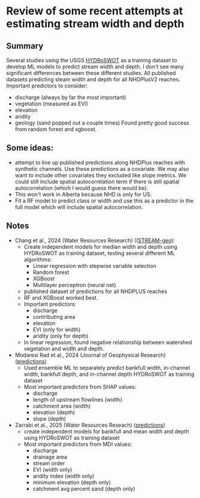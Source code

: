 # Review of some recent attempts at estimating stream width and depth

## Summary
Several studies using the USGS [HYDRoSWOT](https://www.usgs.gov/data/usgs-hydroacoustic-dataset-support-surface-water-oceanographic-topography-satellite-mission) 
as a training dataset to develop ML models to predict stream width and depth. 
I don't see many significant differences between these different studies. 
All published datasets predicting steam width and depth for all NHDPlusV2 
reaches. 
Important predictors to consider: 
  - discharge (always by far the most important)
  - vegetation (measured as EVI)
  - elevation
  - aridity
  - geology (sand popped out a couple times)
Found pretty good success from random forest and 
xgboost. 

## Some ideas: 
- attempt to line up published predictions along NHDPlus reaches with 
  synthetic channels. Use these predictions as a covariate. We may 
  also want to include other covariates they excluded like slope metrics.
  We could still include spatial autocorrelation term if there is 
  still spatial autocorrelation (which I would guess there would be).
- This won't work in Alberta because NHD is only for US.
- Fit a RF model to predict class or width and use this as a predictor in
  the full model which will include spatial autocorrelation. 

## Notes
* Chang et al., 2024 (Water Resources Research) (([STREAM-geo](https://figshare.com/articles/dataset/Stream_Reach_Evaluation_and_Metrics_-_Geometry_STREAM-geo_/24463240/1)): 
  - Create independent models for median width and depth 
    using HYDRoSWOT as training dataset, testing 
    several different ML algorithms: 
      - Linear regression with stepwise variable selection
      - Random forest
      - XGBoost
      - Multilayer perceptron (neural net)
  - published dataset of predictions for all NHDPLUS
    reaches 
  - RF and XGBoost worked best. 
  - Important predictors: 
    - discharge
    - contributing area
    - elevation
    - EVI (only for width)
    - aridity (only for depth)
  - In linear regression, found negative 
    relationship between watershed vegetation and width 
    and depth. 
* Modaresi Rad et al., 2024 (Journal of Geophysical Research) ([predictions](https://www.hydroshare.org/resource/d147fcf554a54b2aaa4f146f85da0e03/))
  - Used ensemble ML to separately predict bankfull width, 
    in-channel width, bankfull depth, and in-channel depth
    HYDRoSWOT as training dataset
  - Most important predictors from SHAP values: 
    - discharge
    - length of upstream flowlines (width)
    - catchment area (width)
    - elevation (depth)
    - slope (depth)
* Zarrabi et al., 2025 (Water Resources Reseach) ([predictions](https://www.hydroshare.org/resource/63ae139ccd2445959470d0e5a2ebf6a5/))
  - create independent models for bankfull and mean width 
    and depth using HYDRoSWOT as training dataset
  - Most important predictors from MDI values: 
    - discharge
    - drainage area
    - stream order
    - EVI (width only)
    - aridity index (width only)
    - minimum elevation (depth only)
    - catchment avg percent sand (depth only)


